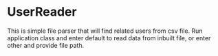 # UserReader
This is simple file parser that will find related users from csv file.
Run application class and enter default to read data from inbuilt file, or enter other and provide file path.
